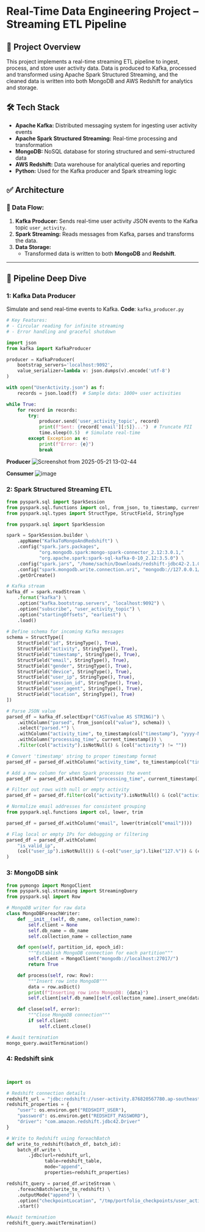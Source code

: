 # Real-Time Data Engineering Project – Streaming ETL Pipeline

## 🚀 Project Overview  
This project implements a real-time streaming ETL pipeline to ingest, process, and store user activity data. Data is produced to Kafka, processed and transformed using Apache Spark Structured Streaming, and the cleaned data is written into both MongoDB and AWS Redshift for analytics and storage.

## 🛠️ Tech Stack  
- **Apache Kafka:** Distributed messaging system for ingesting user activity events  
- **Apache Spark Structured Streaming:** Real-time processing and transformation  
- **MongoDB:** NoSQL database for storing structured and semi-structured data  
- **AWS Redshift:** Data warehouse for analytical queries and reporting  
- **Python:** Used for the Kafka producer and Spark streaming logic  


## ✅ Architecture  

### 📌 Data Flow:
1. **Kafka Producer:** Sends real-time user activity JSON events to the Kafka topic `user_activity`.
2. **Spark Streaming:** Reads messages from Kafka, parses and transforms the data.
3. **Data Storage:**  
   - Transformed data is written to both **MongoDB** and **Redshift**.

---

## 🔨 Pipeline Deep Dive 

### 1: Kafka Data Producer  
Simulate and send real-time events to Kafka.
**Code**: `kafka_producer.py`
```python
# Key Features:
# - Circular reading for infinite streaming
# - Error handling and graceful shutdown

import json
from kafka import KafkaProducer

producer = KafkaProducer(
    bootstrap_servers='localhost:9092',
    value_serializer=lambda v: json.dumps(v).encode('utf-8')
)

with open("UserActivity.json") as f:
    records = json.load(f)  # Sample data: 1000+ user activities

while True:
    for record in records:
        try:
            producer.send('user_activity_topic', record)
            print(f"Sent: {record['email'][:5]}...")  # Truncate PII
            time.sleep(0.5)  # Simulate real-time
        except Exception as e:
            print(f"Error: {e}")
            break
```

**Producer**
![Screenshot from 2025-05-21 13-02-44](https://github.com/user-attachments/assets/3653b0eb-6ec8-413c-b989-96b0927b785f)

**Consumer**
![image](https://github.com/user-attachments/assets/8ad98d4e-68b2-456c-a459-7de9e0560e6b)

### 2: Spark Structured Streaming ETL  

```python
from pyspark.sql import SparkSession
from pyspark.sql.functions import col, from_json, to_timestamp, current_timestamp, window, hour
from pyspark.sql.types import StructType, StructField, StringType

from pyspark.sql import SparkSession

spark = SparkSession.builder \
    .appName("KafkaToMongoAndRedshift") \
    .config("spark.jars.packages",
            "org.mongodb.spark:mongo-spark-connector_2.12:3.0.1,"
            "org.apache.spark:spark-sql-kafka-0-10_2.12:3.5.0") \
    .config("spark.jars", "/home/sachin/Downloads/redshift-jdbc42-2.1.0.32/redshift-jdbc42-2.1.0.32.jar") \
    .config("spark.mongodb.write.connection.uri", "mongodb://127.0.0.1/") \
    .getOrCreate()

# Kafka stream
kafka_df = spark.readStream \
    .format("kafka") \
    .option("kafka.bootstrap.servers", "localhost:9092") \
    .option("subscribe", "user_activity_topic") \
    .option("startingOffsets", "earliest") \
    .load()
    
# Define schema for incoming Kafka messages
schema = StructType([
    StructField("id", StringType(), True),
    StructField("activity", StringType(), True),
    StructField("timestamp", StringType(), True),  
    StructField("email", StringType(), True),
    StructField("gender", StringType(), True),
    StructField("device", StringType(), True),
    StructField("user_ip", StringType(), True),
    StructField("session_id", StringType(), True),
    StructField("user_agent", StringType(), True),
    StructField("location", StringType(), True)
])

# Parse JSON value
parsed_df = kafka_df.selectExpr("CAST(value AS STRING)") \
    .withColumn("parsed", from_json(col("value"), schema)) \
    .select("parsed.*") \
    .withColumn("activity_time", to_timestamp(col("timestamp"), "yyyy-MM-dd HH:mm:ss")) \
    .withColumn("processing_time", current_timestamp()) \
    .filter(col("activity").isNotNull() & (col("activity") != ""))

# Convert 'timestamp' string to proper timestamp format
parsed_df = parsed_df.withColumn("activity_time", to_timestamp(col("timestamp"), "yyyy-MM-dd HH:mm:ss"))

# Add a new column for when Spark processes the event
parsed_df = parsed_df.withColumn("processing_time", current_timestamp())

# Filter out rows with null or empty activity
parsed_df = parsed_df.filter(col("activity").isNotNull() & (col("activity") != ""))

# Normalize email addresses for consistent grouping
from pyspark.sql.functions import col, lower, trim

parsed_df = parsed_df.withColumn("email", lower(trim(col("email"))))

# Flag local or empty IPs for debugging or filtering
parsed_df = parsed_df.withColumn(
    "is_valid_ip",
    (col("user_ip").isNotNull()) & (~col("user_ip").like("127.%")) & (col("user_ip") != "")
)


```
### 3: MongoDB sink
```python
from pymongo import MongoClient
from pyspark.sql.streaming import StreamingQuery
from pyspark.sql import Row

# MongoDB writer for raw data
class MongoDBForeachWriter:
    def __init__(self, db_name, collection_name):
        self.client = None
        self.db_name = db_name
        self.collection_name = collection_name

    def open(self, partition_id, epoch_id):
        """Establish MongoDB connection for each partition"""
        self.client = MongoClient("mongodb://localhost:27017/")
        return True

    def process(self, row: Row):
        """Insert row into MongoDB"""
        data = row.asDict()
        print(f"Inserting row into MongoDB: {data}")
        self.client[self.db_name][self.collection_name].insert_one(data)

    def close(self, error):
        """Close MongoDB connection"""
        if self.client:
            self.client.close()

# Await termination
mongo_query.awaitTermination()
```

### 4: Redshift sink
```python


import os

# Redshift connection details
redshift_url = "jdbc:redshift://user-activity.876820567780.ap-southeast-2.redshift-serverless.amazonaws.com:5439/dev"
redshift_properties = {
    "user": os.environ.get("REDSHIFT_USER"),
    "password": os.environ.get("REDSHIFT_PASSWORD"),
    "driver": "com.amazon.redshift.jdbc42.Driver"
}

# Write to Redshift using foreachBatch
def write_to_redshift(batch_df, batch_id):
    batch_df.write \
        .jdbc(url=redshift_url,
              table=redshift_table,
              mode="append",
              properties=redshift_properties)

redshift_query = parsed_df.writeStream \
    .foreachBatch(write_to_redshift) \
    .outputMode("append") \
    .option("checkpointLocation", "/tmp/portfolio_checkpoints/user_activity_redshift") \
    .start()

#Await termination
redshift_query.awaitTermination()
```
